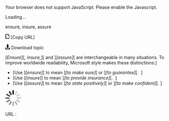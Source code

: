 Your browser does not support JavaScript. Please enable the Javascript.

Loading...

ensure, insure, assure

![Copy URL](ensure-insure-assure_files/Copy.png) [Copy URL]

![Download](ensure-insure-assure_files/Download.png)
Download topic

[*Ensure*][*, insure,*][ and ]*[assure]*[ are interchangeable in many situations. To improve worldwide readability, Microsoft style makes these distinctions:]

-   [Use ]*[ensure]*[ to mean ]*[to make sure]*[ or ]*[to guarantee]*[.  ]
-   [Use ]*[insure]*[ to mean ]*[to provide insurance]*[.  ]
-   [Use ]*[assure]*[ to mean ]*[to state positively]*[ or ]*[to make confident]*[. ]

![In progress](ensure-insure-assure_files/activity-large.gif)

URL :


